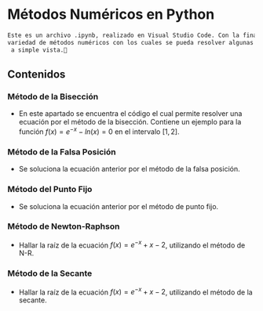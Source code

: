 # Métodos Numéricos en Python

```bash
Este es un archivo .ipynb, realizado en Visual Studio Code. Con la finalidad de tener una 
variedad de métodos numéricos con los cuales se pueda resolver algunas ecuaciones no tan sencillas 
 a simple vista.🔎
```
## Contenidos

### Método de la Bisección

- En este apartado se encuentra el código el cual permite resolver una ecuación por el método
de la bisección. Contiene un ejemplo para la función $f(x) = e^{-x}-ln(x)=0$ en el intervalo $[1,2]$.

### Método de la Falsa Posición

- Se soluciona la ecuación anterior por el método de la falsa posición.

### Método del Punto Fijo

- Se soluciona la ecuación anterior por el método de punto fijo.

### Método de Newton-Raphson

- Hallar la raíz de la ecuación $f(x) = e^{-x}+x-2$, utilizando el método de N-R.

### Método de la Secante

- Hallar la raíz de la ecuación $f(x) = e^{-x}+x-2$, utilizando el método de la secante.
